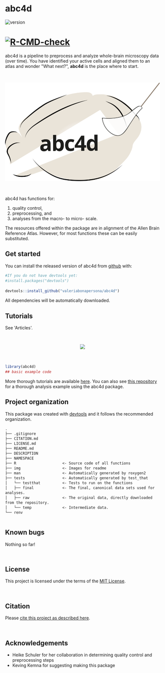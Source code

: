 # abc4d

<!-- badges: start -->
![version](https://img.shields.io/github/r-package/v/valeriabonapersona/abc4d)
# [![R-CMD-check](https://github.com/valeriabonapersona/abc4d/workflows/R-CMD-check/badge.svg)](https://github.com/valeriabonapersona/abc4d/actions)
<!-- badges: end -->

abc4d is a pipeline to preprocess and analyze whole-brain microscopy data (over time). You have identified your active cells and aligned them to an atlas and wonder "What next?", **abc4d** is the place where to start. 


<br>
<p align="center">
  <img src="man/figures/logo.svg">
</p>
<br>

abc4d has functions for: 
1) quality control, 
2) preprocessing, and 
3) analyses from the macro- to micro- scale. 

The resources offered within the package are in alignment of the Allen Brain Reference Atlas. However, for most functions these can be easily substituted.


## Get started

You can install the released version of abc4d from [github](https://github.com/valeriabonapersona/abc4d) with:

``` r
#If you do not have devtools yet:
#install.packages("devtools")

devtools::install_github("valeriabonapersona/abc4d")
```

All dependencies will be automatically downloaded.


## Tutorials
See 'Articles'. 

<br>
<p align="center">
  <img src="img/cheatsheet_1.svg">
</p>
<br>


``` r
library(abc4d)
## basic example code
```

More thorough tutorials are available [here](google.com). You can also see [this repository](https://github.com/valeriabonapersona/footshock_brain) for a thorough analysis example using the abc4d package.


## Project organization
This package was created with [devtools](https://cran.r-project.org/web/packages/devtools/index.html) and it follows the recommended organization.

```
.
├── .gitignore
├── CITATION.md
├── LICENSE.md
├── README.md
├── DESCRIPTION
├── NAMESPACE
├── R                     <- Source code of all functions
├── img                   <- Images for readme
├── man                   <- Automatically generated by roxygen2
├── tests                 <- Automatically generated by test_that
│   └── testthat          <- Tests to run on the functions
│   ├── final             <- The final, canonical data sets used for analyses. 
│   ├── raw               <- The original data, directly downloaded from the repository. 
│   └── temp              <- Intermediate data.
└── renv


```

## Known bugs
Nothing so far!

<br>

## License
This project is licensed under the terms of the [MIT License](/LICENSE.md).

<br>

## Citation
Please [cite this project as described here](/CITATION.md).

<br>

## Acknowledgements
* Heike Schuler for her collaboration in determining quality control and preprocessing steps
* Keving Kemna for suggesting making this package

